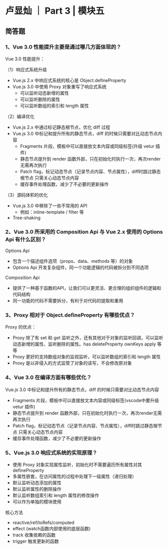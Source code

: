 # 卢显灿 ｜ Part 3 | 模块五

## 简答题

### 1、Vue 3.0 性能提升主要是通过哪几方面体现的？

Vue 3.0 性能提升：

（1）响应式系统升级
- Vue.js 2.x 中响应式系统的核心是 Object.defineProperty
- Vue.js 3.0 中使用 Proxy 对象重写了响应式系统
  + 可以监听动态新增的属性
  + 可以监听删除的属性
  + 可以监听数组的索引和 length 属性

（2）编译优化
- Vue.js 2.x 中通过标记静态根节点，优化 diff 过程
- Vue.js 3.0 中标记和提升所有的静态节点，diff 的时候只需要对比动态节点内容
  + Fragments 片段，模板中可以直接放文本内容或同级标签(升级 vetur 插件)
  + 静态节点提升到 render 函数外部，只在初始化时执行一次，再次render无需再次执行
  + Patch flag，标记动态节点（记录节点内容、节点属性），diff时跳过静态根节点 只需关心动态节点内容
  + 缓存事件处理函数，减少了不必要的更新操作

（3）源码体积的优化
- Vue.js 3.0 中移除了一些不常用的 API 
  + 例如：inline-template / filter 等
- Tree-shaking


### 2、Vue 3.0 所采用的 Composition Api 与 Vue 2.x 使用的 Options Api 有什么区别？

Options Api
- 包含一个描述组件选项（props、data、methods 等）的对象
- Options Api 开发复杂组件，同一个功能逻辑的代码被拆分到不同选项

Composition Api
- 提供了一种基于函数的API，让我们可以更灵活、更合理的组织组件的逻辑和代码结构
- 同一功能的代码不需要拆分，有利于对代码的提取和重用


### 3、Proxy 相对于 Object.defineProperty 有哪些优点？

Proxy 的优点：
- Proxy 除了有 set 和 get 监听之外，还有其他对于对象的监听回调，可以监听动态新增的属性、监听删除的属性。has deleteProperty ownKeys apply 等等
- Proxy 更好的支持数组对象的监视监听，可以监听数组的索引和 length 属性
- Proxy 是以非侵入的方式监管了对象的读写，不会修改原对象


### 4、Vue 3.0 在编译方面有哪些优化？
Vue.js 3.0 中标记和提升所有的静态节点，diff 的时候只需要对比动态节点内容
- Fragments 片段，模板中可以直接放文本内容或同级标签(vscode中要升级 vetur 插件)
- 静态节点提升到 render 函数外部，只在初始化时执行一次，再次render无需再次执行
- Patch flag，标记动态节点（记录节点内容、节点属性），diff时跳过静态根节点 只需关心动态节点内容
- 缓存事件处理函数，减少了不必要的更新操作


### 5、Vue.js 3.0 响应式系统的实现原理？

- 使用 Proxy 对象实现属性监听，初始化时不需要遍历所有属性对其 defineProperty
- 多属性嵌套，在访问属性的过程中处理下一级属性（递归处理）
- 默认监听动态添加的属性
- 默认监听属性的删除操作
- 默认监听数组索引和 length 属性的修改操作
- 可以作为单独的模块使用

核心方法
- reactive/ref/toRefs/computed
- effect (watch函数内部使用的底层函数)
- track 收集依赖的函数
- trigger 触发更新的函数
